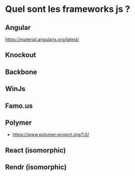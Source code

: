 # Quel sont les frameworks js ?

## Angular 

https://material.angularjs.org/latest/

## Knockout

## Backbone

## WinJs

## Famo.us

## Polymer

- https://www.polymer-project.org/1.0/

## React (isomorphic)

## Rendr (isomorphic)